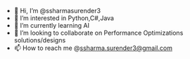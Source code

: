 - 👋 Hi, I’m @ssharmasurender3
- 👀 I’m interested in Python,C#,Java
- 🌱 I’m currently learning AI
- 💞️ I’m looking to collaborate on Performance Optimizations solutions/designs
- 📫 How to reach me @ssharma.surender3@gmail.com



<!---
ssharmasurender3/ssharmasurender3 is a ✨ special ✨ repository because its `README.md` (this file) appears on your GitHub profile.
You can click the Preview link to take a look at your changes.
--->
